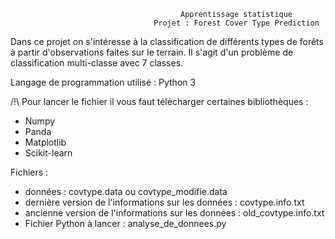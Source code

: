                                           Apprentissage statistique 
                                    Projet : Forest Cover Type Prediction 

Dans ce projet on s'intéresse à la classification de différents types de forêts à partir d'observations faites sur le terrain. Il s'agit d'un problème de classification multi-classe avec 7 classes. 

Langage de programmation utilisé : Python 3

/!\ Pour lancer le fichier il vous faut télécharger certaines bibliothèques : 
- Numpy
- Panda 
- Matplotlib 
- Scikit-learn

Fichiers : 

- données : covtype.data ou covtype_modifie.data
- dernière version de l'informations sur les données : covtype.info.txt
- ancienne version de l'informations sur les données : old_covtype.info.txt
- Fichier Python à lancer : analyse_de_donnees.py


